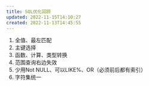 ```yaml
---
title: SQL优化回顾
updated: 2022-11-15T14:10:27
created: 2022-11-13T14:45:55
---
```


1.  全值、最左匹配
2.  主键选择
3.  函数、计算、类型转换
4.  范围查询右边失效
5.  少用Not NULL、可以LIKE%、OR（必须前后都有索引）
6.  字符集统一
